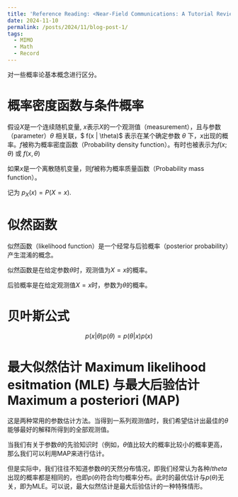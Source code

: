 ```yaml
---
title: 'Reference Reading: <Near-Field Communications: A Tutorial Review>'
date: 2024-11-10
permalink: /posts/2024/11/blog-post-1/
tags:
  - MIMO
  - Math
  - Record
---
```

对一些概率论基本概念进行区分。


概率密度函数与条件概率
===
假设$X$是一个连续随机变量, $x$表示$X$的一个观测值（measurement），且与参数（parameter）$\theta$ 相关联，$ f(x | \theta)$ 表示在某个确定参数 $\theta$ 下，$x$出现的概率。$f$被称为概率密度函数（Probability density function）。有时也被表示为$f(x ; \theta)$ 或 $f(x , \theta)$

如果$x$是一个离散随机变量，则$f$被称为概率质量函数（Probability mass function）。

记为  $p_X(x)=P(X=x).$



似然函数
======
似然函数（likelihood function）是一个经常与后验概率（posterior probability）产生混淆的概念。

似然函数是在给定参数$\theta$时，观测值为$X=x$的概率。

后验概率是在给定观测值$X=x$时，参数为$\theta$的概率。


贝叶斯公式
======
$$p(x|\theta)p(\theta)=p(\theta|x)p(x) \tag{1} $$

最大似然估计 Maximum likelihood esitmation (MLE) 与最大后验估计 Maximum a posteriori (MAP) 
======
这是两种常用的参数估计方法。当得到一系列观测值时，我们希望估计出最佳的$\theta$能够最好的解释所得到的全部观测值。

当我们有关于参数$\theta$的先验知识时（例如，$\theta$值比较大的概率比较小的概率更高，那么我们可以利用MAP来进行估计。

但是实际中，我们往往不知道参数$\theta$的天然分布情况，即我们经常认为各种$/theta$出现的概率都是相同的，也即$p(\theta)$符合均匀概率分布。此时的最优估计与$p(\theta)$无关，即为MLE。可以说，最大似然估计是最大后验估计的一种特殊情形。